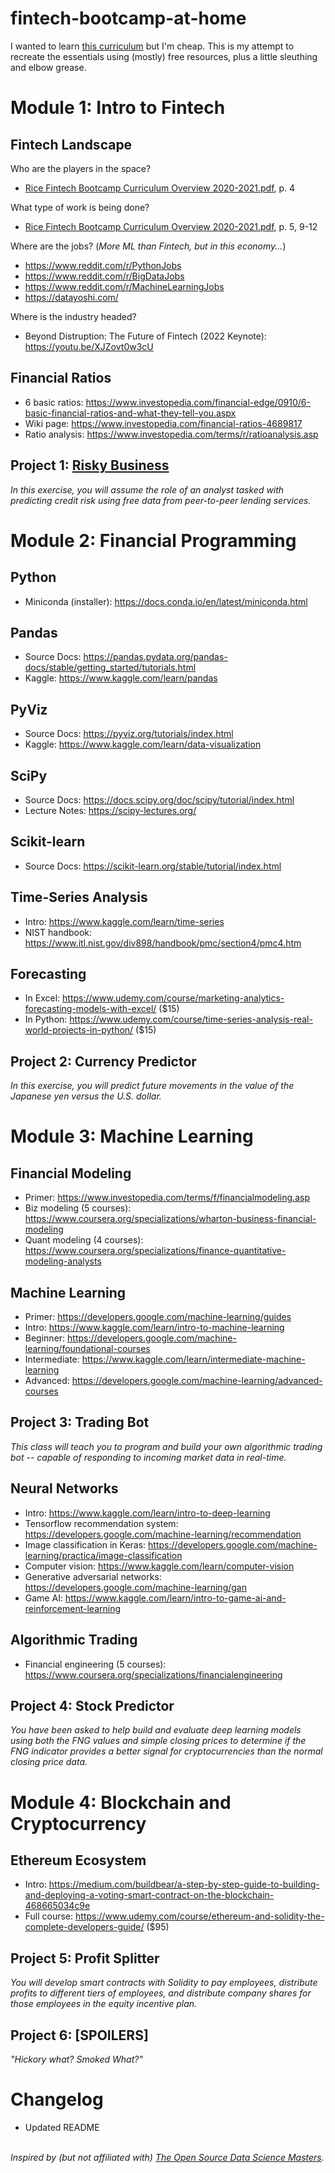 # fintech-bootcamp-at-home
I wanted to learn [this curriculum](https://www.edx.org/boot-camps/fintech) but I'm cheap. This is my attempt to recreate the essentials using (mostly) free resources, plus a little sleuthing and elbow grease.

# Module 1: Intro to Fintech

## Fintech Landscape
Who are the players in the space?
- [Rice Fintech Bootcamp Curriculum Overview 2020-2021.pdf](./Rice%20Fintech%20Bootcamp%20Curriculum%20Overview%202020-2021.pdf), p. 4

What type of work is being done?
- [Rice Fintech Bootcamp Curriculum Overview 2020-2021.pdf](./Rice%20Fintech%20Bootcamp%20Curriculum%20Overview%202020-2021.pdf), p. 5, 9-12

Where are the jobs? (*More ML than Fintech, but in this economy...*)
- https://www.reddit.com/r/PythonJobs
- https://www.reddit.com/r/BigDataJobs
- https://www.reddit.com/r/MachineLearningJobs
- https://datayoshi.com/

Where is the industry headed?
- Beyond Distruption: The Future of Fintech (2022 Keynote): https://youtu.be/XJZovt0w3cU

## Financial Ratios
- 6 basic ratios: https://www.investopedia.com/financial-edge/0910/6-basic-financial-ratios-and-what-they-tell-you.aspx
- Wiki page: https://www.investopedia.com/financial-ratios-4689817
- Ratio analysis: https://www.investopedia.com/terms/r/ratioanalysis.asp

## Project 1: [Risky Business](./project-1-risky-business.ipynb)
*In this exercise, you will assume the role of an analyst tasked with predicting credit risk using free data from peer-to-peer lending services.*

# Module 2: Financial Programming

## Python
- Miniconda (installer): https://docs.conda.io/en/latest/miniconda.html

## Pandas
- Source Docs: https://pandas.pydata.org/pandas-docs/stable/getting_started/tutorials.html
- Kaggle: https://www.kaggle.com/learn/pandas

## PyViz
- Source Docs: https://pyviz.org/tutorials/index.html
- Kaggle: https://www.kaggle.com/learn/data-visualization

## SciPy
- Source Docs: https://docs.scipy.org/doc/scipy/tutorial/index.html
- Lecture Notes: https://scipy-lectures.org/

## Scikit-learn
- Source Docs: https://scikit-learn.org/stable/tutorial/index.html

## Time-Series Analysis
- Intro: https://www.kaggle.com/learn/time-series
- NIST handbook: https://www.itl.nist.gov/div898/handbook/pmc/section4/pmc4.htm

## Forecasting
- In Excel: https://www.udemy.com/course/marketing-analytics-forecasting-models-with-excel/ ($15)
- In Python: https://www.udemy.com/course/time-series-analysis-real-world-projects-in-python/ ($15)

## Project 2: Currency Predictor
*In this exercise, you will predict future movements in the value of the Japanese yen versus the U.S. dollar.*

# Module 3: Machine Learning

## Financial Modeling
- Primer: https://www.investopedia.com/terms/f/financialmodeling.asp
- Biz modeling (5 courses): https://www.coursera.org/specializations/wharton-business-financial-modeling
- Quant modeling (4 courses): https://www.coursera.org/specializations/finance-quantitative-modeling-analysts

## Machine Learning
- Primer: https://developers.google.com/machine-learning/guides
- Intro: https://www.kaggle.com/learn/intro-to-machine-learning
- Beginner: https://developers.google.com/machine-learning/foundational-courses
- Intermediate: https://www.kaggle.com/learn/intermediate-machine-learning
- Advanced: https://developers.google.com/machine-learning/advanced-courses

## Project 3: Trading Bot
*This class will teach you to program and build your own algorithmic trading bot -- capable of responding to incoming market data in real-time.*

## Neural Networks
- Intro: https://www.kaggle.com/learn/intro-to-deep-learning
- Tensorflow recommendation system: https://developers.google.com/machine-learning/recommendation
- Image classification in Keras: https://developers.google.com/machine-learning/practica/image-classification
- Computer vision: https://www.kaggle.com/learn/computer-vision
- Generative adversarial networks: https://developers.google.com/machine-learning/gan
- Game AI: https://www.kaggle.com/learn/intro-to-game-ai-and-reinforcement-learning

## Algorithmic Trading
- Financial engineering (5 courses): https://www.coursera.org/specializations/financialengineering

## Project 4: Stock Predictor
*You have been asked to help build and evaluate deep learning models using both the FNG values and simple closing prices to determine if the FNG indicator provides a better signal for cryptocurrencies than the normal closing price data.*

# Module 4: Blockchain and Cryptocurrency

## Ethereum Ecosystem
- Intro: https://medium.com/buildbear/a-step-by-step-guide-to-building-and-deploying-a-voting-smart-contract-on-the-blockchain-468665034c9e
- Full course: https://www.udemy.com/course/ethereum-and-solidity-the-complete-developers-guide/ ($95)

## Project 5: Profit Splitter
*You will develop smart contracts with Solidity to pay employees, distribute profits to different tiers of employees, and distribute company shares for those employees in the equity incentive plan.*

## Project 6: [SPOILERS]
*"Hickory what? Smoked What?"*

# Changelog
 - Updated README

\
*Inspired by (but not affiliated with) [The Open Source Data Science Masters](https://github.com/datasciencemasters).*